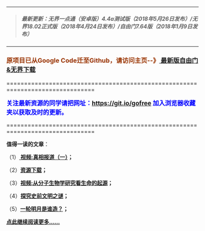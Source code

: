 ***
>##### 最新更新：无界一点通（安卓版）4.4a测试版（2018年5月26日发布）/无界18.02正式版（2018年4月24日发布）/自由门7.64版（2018年1月9日发布）
***

<h3><font color="#993300"> 原项目已从Google Code迁至Github，请访问主页--》<a href="https://github.com/sglfree/freesky/wiki/%E8%87%AA%E7%94%B1%E9%97%A8%E6%9C%80%E6%96%B0%E7%89%88%E4%B8%8B%E8%BD%BD-%E6%97%A0%E7%95%8C%E6%B5%8F%E8%A7%88%E6%9C%80%E6%96%B0%E6%AD%A3%E5%BC%8F%E7%89%88%E4%B8%8B%E8%BD%BD-%E7%BF%BB%E5%A2%99%E8%BD%AF%E4%BB%B6%E4%B8%8B%E8%BD%BD" target="_blank"> 最新版自由门&无界下载</a></font></h3>
<p>===============================================================================</p>
<font color="blue" size="3"><strong>关注最新资源的同学请把网址：<font color="#993300"><a href="https://git.io/gofree" target="_blank">https://git.io/gofree</a> </font>加入浏览器收藏夹以获取及时的更新。</strong></font>
<p>===============================================================================</p>
<p><strong>值得一读的文章</strong>：</p>
<p>（1）<strong><a href="http://t.cn/R1YHyYs" target="_blank"> 视频:真相报道（一）</a>；</strong></p>
<p>（2）<strong><a href="http://t.cn/R1YHf7q" target="_blank">资源下载</a>；</strong></p>
<p>（3）<strong><a href="https://urlc.cn/R1NtGIC" target="_blank">视频:从分子生物学研究看生命的起源</a>；</strong></p>
<p>（4）<strong><a href="https://urlc.cn/R1NtcFC" target="_blank">探究史前文明之谜</a>；</strong></p>
<p>（5）<strong><a href="https://urlc.cn/R1NtxDk" target="_blank">一轮明月是谁造？</a>；</strong></p>
<p><strong><a href="https://urlc.cn/R1NtSiY" target="_blank">点此继续阅读更多……</a></strong></p>


